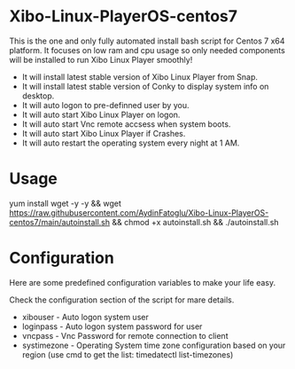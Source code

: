 # Xibo-Linux-PlayerOS-centos7

This is the one and only fully automated install bash script for Centos 7 x64 platform.
It focuses on low ram and cpu usage so only needed components will be installed to run Xibo Linux Player smoothly!

- It will install latest stable version of Xibo Linux Player from Snap.
- It will install latest stable version of Conky to display system info on desktop.
- It will auto logon to pre-definned user by you.
- It will auto start Xibo Linux Player on logon.
- It will auto start Vnc remote accsess when system boots.
- It will auto start Xibo Linux Player if Crashes.
- It will auto restart the operating system every night at 1 AM.

# Usage

yum install wget -y -y && wget https://raw.githubusercontent.com/AydinFatoglu/Xibo-Linux-PlayerOS-centos7/main/autoinstall.sh && chmod +x autoinstall.sh && ./autoinstall.sh


# Configuration

Here are some predefined configuration variables to make your life easy.

Check the configuration section of the script for mare details.

- xibouser - Auto logon system user
- loginpass - Auto logon system password for user
- vncpass - Vnc Password for remote connection to client
- systimezone - Operating System time zone configuration based on your region (use cmd to get the list: timedatectl list-timezones)


